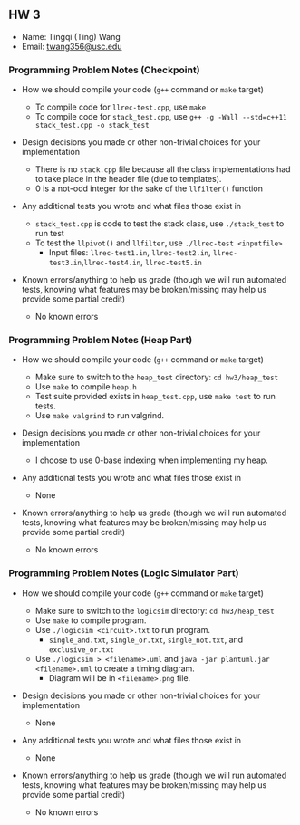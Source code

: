 ## HW 3

 - Name: Tingqi (Ting) Wang
 - Email: twang356@usc.edu

### Programming Problem Notes (Checkpoint)

 - How we should compile your code (`g++` command or `make` target)
	- To compile code for `llrec-test.cpp`, use `make`
	- To compile code for `stack_test.cpp`, use `g++ -g -Wall --std=c++11 stack_test.cpp -o stack_test`


 - Design decisions you made or other non-trivial choices for your implementation
	- There is no `stack.cpp` file because all the class implementations had to take place in the header file (due to templates).
	- 0 is a not-odd integer for the sake of the `llfilter()` function


 - Any additional tests you wrote and what files those exist in
	- `stack_test.cpp` is code to test the stack class, use `./stack_test` to run test
	- To test the `llpivot()` and `llfilter`, use `./llrec-test <inputfile>`
		- Input files: `llrec-test1.in`, `llrec-test2.in`, `llrec-test3.in`,`llrec-test4.in`, `llrec-test5.in`


 - Known errors/anything to help us grade (though we will run automated tests,
knowing what features may be broken/missing may help us provide some partial credit)
	- No known errors


### Programming Problem Notes (Heap Part)

 - How we should compile your code (`g++` command or `make` target)
	- Make sure to switch to the `heap_test` directory: `cd hw3/heap_test`
	- Use `make` to compile `heap.h`
	- Test suite provided exists in `heap_test.cpp`, use `make test` to run tests.
	- Use `make valgrind` to run valgrind.


 - Design decisions you made or other non-trivial choices for your implementation
	- I choose to use 0-base indexing when implementing my heap.


 - Any additional tests you wrote and what files those exist in
	- None


 - Known errors/anything to help us grade (though we will run automated tests,
knowing what features may be broken/missing may help us provide some partial credit)
	- No known errors



### Programming Problem Notes (Logic Simulator Part)

 - How we should compile your code (`g++` command or `make` target)
	- Make sure to switch to the `logicsim` directory: `cd hw3/heap_test`
	- Use `make` to compile program.
	- Use `./logicsim <circuit>.txt` to run program.
		- `single_and.txt`, `single_or.txt`, `single_not.txt`, and `exclusive_or.txt`
	- Use `./logicsim > <filename>.uml` and `java -jar plantuml.jar <filename>.uml` to create a timing diagram.
		- Diagram will be in `<filename>.png` file.


 - Design decisions you made or other non-trivial choices for your implementation
	- None


 - Any additional tests you wrote and what files those exist in
	- None


 - Known errors/anything to help us grade (though we will run automated tests,
knowing what features may be broken/missing may help us provide some partial credit)
	- No known errors